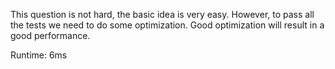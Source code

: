 This question is not hard, the basic idea is very easy. However, to pass all the tests we need to do some optimization. Good optimization will result in a good performance.

Runtime: 6ms
